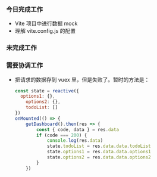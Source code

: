 ### 今日完成工作

- Vite 项目中进行数据 mock
- 理解 vite.config.js 的配置

### 未完成工作



### 需要协调工作

- 把请求的数据存到 vuex 里，但是失败了。暂时的方法是：

  ```js
  const state = reactive({
  	options1: {},
      options2: {},
      todoList: []
  })
  onMounted(() => {
      getDashboard().then(res => {
          const { code, data } = res.data
          if (code === 200) {
              console.log(res.data)
              state.todoList = res.data.data.todoList
              state.options1 = res.data.data.options1
              state.options2 = res.data.data.options2
          }
      })
  ```

  